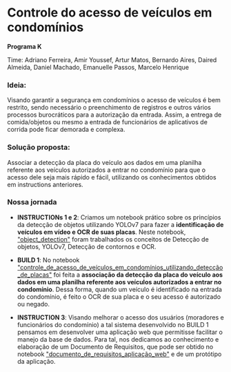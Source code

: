 # Controle do acesso de veículos em condomínios
<b> Programa K </b>

Time: Adriano Ferreira, Amir Youssef, Artur Matos, Bernardo Aires, Daired Almeida, Daniel Machado, Emanuelle Passos, Marcelo Henrique

### Ideia:
Visando garantir a segurança em condomínios o acesso de veículos é bem restrito, sendo necessário o preenchimento de registros e outros vários processos burocráticos para a autorização da entrada. Assim, a entrega de comida/objetos ou mesmo a entrada de funcionários de aplicativos de corrida pode ficar demorada e complexa.

### Solução proposta:
Associar a detecção da placa do veículo aos dados em uma planilha referente aos veículos autorizados a entrar no condomínio para que o acesso dele seja mais rápido e fácil, utilizando os conhecimentos obtidos em instructions anteriores.

### Nossa jornada

* **INSTRUCTIONs 1 e 2**: Criamos um notebook prático sobre os princípios da detecção de objetos utilizando YOLOv7 para fazer a **identificação de veículos em vídeo e OCR de suas placas**. Neste notebook, ["object_detection"](https://github.com/Emanuelle-p/object_detection/blob/main/object_detection.ipynb) foram trabalhados os conceitos de Detecção de objetos, YOLOv7, Detecção de contornos e OCR.

* **BUILD 1**: No notebook ["controle_de_acesso_de_veículos_em_condomínios_utilizando_detecção_de_placas"](https://github.com/Emanuelle-p/object_detection/blob/main/controle_de_acesso_de_ve%C3%ADculos_em_condom%C3%ADnios_utilizando_detec%C3%A7%C3%A3o_de_placas.ipynb) foi feita a **associação da detecção da placa do veículo aos dados em uma planilha referente aos veículos autorizados a entrar no condomínio**. Dessa forma, quando um veículo é identificado na entrada do condomínio, é feito o OCR de sua placa e o seu acesso é autorizado ou negado.

* **INSTRUCTION 3**: Visando melhorar o acesso dos usuários (moradores e funcionários do condomínio) a tal sistema desenvolvido no BUILD 1 pensamos em desenvolver uma aplicação web que permitisse facilitar o manejo da base de dados. Para tal, nos dedicamos ao conhecimento e elaboração de um Documento de Requisitos, que pode ser obtido no notebook ["documento_de_requisitos_aplicação_web"](https://github.com/Emanuelle-p/object_detection/blob/main/documento_de_requisitos_aplica%C3%A7%C3%A3o_web.md) e de um protótipo da aplicação.
